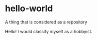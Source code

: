 # hello-world
A thing that is considered as a repository 

Hello! I would classify myself as a hobbyist. 
